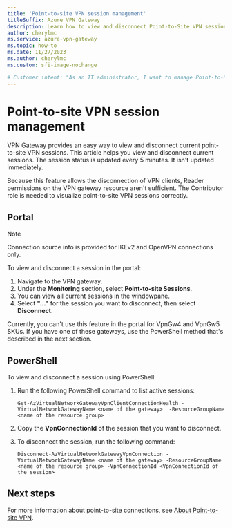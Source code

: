 ```yaml
---
title: 'Point-to-site VPN session management'
titleSuffix: Azure VPN Gateway
description: Learn how to view and disconnect Point-to-Site VPN sessions.
author: cherylmc
ms.service: azure-vpn-gateway
ms.topic: how-to
ms.date: 11/27/2023
ms.author: cherylmc
ms.custom: sfi-image-nochange

# Customer intent: "As an IT administrator, I want to manage Point-to-Site VPN sessions, so that I can view active connections and disconnect clients as needed to ensure network security and performance."
---
```


# Point-to-site VPN session management

VPN Gateway provides an easy way to view and disconnect current point-to-site VPN sessions. This article helps you view and disconnect current sessions. The session status is updated every 5 minutes. It isn't updated immediately.

Because this feature allows the disconnection of VPN clients, Reader permissions on the VPN gateway resource aren't sufficient. The Contributor role is needed to visualize point-to-site VPN sessions correctly.

## Portal

> [!NOTE]
> Connection source info is provided for IKEv2 and OpenVPN connections only.
>

To view and disconnect a session in the portal:

1. Navigate to the VPN gateway.
1. Under the **Monitoring** section, select **Point-to-site Sessions**.
1. You can view all current sessions in the windowpane.
1. Select **"…"** for the session you want to disconnect, then select **Disconnect**.

Currently, you can't use this feature in the portal for VpnGw4 and VpnGw5 SKUs. If you have one of these gateways, use the PowerShell method that's described in the next section.

## PowerShell

To view and disconnect a session using PowerShell:

1. Run the following PowerShell command to list active sessions:

   ```azurepowershell-interactive
   Get-AzVirtualNetworkGatewayVpnClientConnectionHealth -VirtualNetworkGatewayName <name of the gateway>  -ResourceGroupName <name of the resource group>
   ```

1. Copy the **VpnConnectionId** of the session that you want to disconnect.

1. To disconnect the session, run the following command:

   ```azurepowershell-interactive
   Disconnect-AzVirtualNetworkGatewayVpnConnection -VirtualNetworkGatewayName <name of the gateway> -ResourceGroupName <name of the resource group> -VpnConnectionId <VpnConnectionId of the session>
   ```

## Next steps

For more information about point-to-site connections, see [About Point-to-site VPN](point-to-site-about.md).
